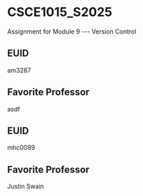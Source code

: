# CSCE1015_S2025

Assignment for Module 9 --- Version Control

## EUID
am3287
## Favorite Professor
asdf
## EUID
mhc0089
## Favorite Professor
Justin Swain
